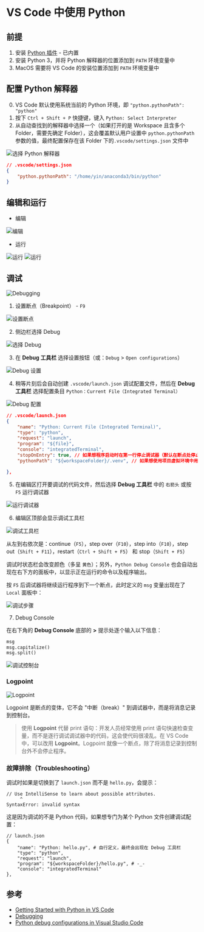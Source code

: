 # VS Code 中使用 Python

## 前提

1. 安装 [Python 插件](https://marketplace.visualstudio.com/items?itemName=ms-python.python) - 已内置
2. 安装 Python 3，并将 Python 解释器的位置添加到 `PATH` 环境变量中
3. MacOS 需要将 VS Code 的安装位置添加到 `PATH` 环境变量中

## 配置 Python 解释器

0. VS Code 默认使用系统当前的 Python 环境，即 `"python.pythonPath": "python"`
1. 按下 `Ctrl + Shift + P` 快捷键，键入 `Python: Select Interpreter`
2. 从自动查找到的解释器中选择一个（如果打开的是 Workspace 且含多个 Folder，需要先确定 Folder），这会覆盖默认用户设置中 `python.pythonPath` 参数的值，最终配置保存在该 Folder 下的`.vscode/settings.json` 文件中

![选择 Python 解释器](.images/selection-interpreter.png)

```json
// .vscode/settings.json
{
    "python.pythonPath": "/home/yin/anaconda3/bin/python"
}
```

## 编辑和运行

* 编辑

![编辑](.images/edit.png)

* 运行

![运行](.images/run-start.png)
![运行](.images/run-end.png)

## 调试

![Debugging](.images/debugging.png)

1. 设置断点（Breakpoint） - `F9`

![设置断点](.images/breakpoint-set.png)

2. 侧边栏选择 Debug

![选择 Debug](.images/selection-debug.png)

3. 在 **Debug 工具栏** 选择设置按钮（或：`Debug` > `Open configurations`）

![Debug 设置](.images/debug-settings.png)

4. 稍等片刻后会自动创建 `.vscode/launch.json` 调试配置文件，然后在 **Debug 工具栏** 选择配置条目 `Python：Current File（Integrated Terminal）`

![Debug 配置](.images/debug-configurations.png)

```json
// .vscode/launch.json
{
    "name": "Python: Current File (Integrated Terminal)",
    "type": "python",
    "request": "launch",
    "program": "${file}",
    "console": "integratedTerminal",
    "stopOnEntry": true, // 如果想程序启动时在第一行停止调试器（默认在断点处停止） -- 黄箭头
    "pythonPath": "${workspaceFolder}/.venv", // 如果想使用项目虚拟环境中用于调试的解释器（默认使用 setting.json 中的配置）

},
```

5. 在编辑区打开要调试的代码文件，然后选择 **Debug 工具栏** 中的 `右箭头` 或按 `F5` 运行调试器

![运行调试器](.images/debug-step-01.png)

6. 编辑区顶部会显示调试工具栏

![调试工具栏](.images/debug-toolbar.png)

从左到右依次是：continue（`F5`），step over（`F10`），step into（`F10`），step out（`Shift + F11`），restart（`Ctrl + Shift + F5`） 和 stop（`Shift + F5`）

调试时状态栏会改变颜色（多呈 `黄色`）；另外，`Python Debug Console` 也会自动出现在右下方的面板中，以显示正在运行的命令以及程序输出。

按 `F5` 后调试器将继续运行程序到下一个断点，此时定义的 `msg` 变量出现在了 `Local` 面板中：

![调试步骤](.images/debug-step-02.png)

7. Debug Console

在右下角的 **Debug Console** 底部的 **>** 提示处逐个输入以下信息：

```python
msg
msg.capitalize()
msg.split()
```

![调试控制台](.images/debug-step-03.png)

### Logpoint

![Logpoint](https://code.visualstudio.com/assets/docs/editor/debugging/log-points.gif)

Logpoint 是断点的变体，它不会 "中断（break）" 到调试器中，而是将消息记录到控制台。

> 使用 **Logpoint** 代替 print 语句：开发人员经常使用 print 语句快速检查变量，而不是逐行调试调试器中的代码，这会使代码很凌乱。在 VS Code 中，可以改用 **Logpoint**。Logpoint 就像一个断点，除了将消息记录到控制台外不会停止程序。

### 故障排除（Troubleshooting）

调试时如果是切换到了 `launch.json` 而不是 `hello.py`，会提示：

```plain
// Use IntelliSense to learn about possible attributes.
     ^
SyntaxError: invalid syntax
```

这是因为调试的不是 Python 代码，如果想专门为某个 Python 文件创建调试配置：

```jons
// launch.json
{
    "name": "Python: hello.py", # 自行定义，最终会出现在 Debug 工具栏
    "type": "python",
    "request": "launch",
    "program": "${workspaceFolder}/hello.py", # -_-
    "console": "integratedTerminal"
},
```

## 参考

* [Getting Started with Python in VS Code](https://code.visualstudio.com/docs/python/python-tutorial)
* [Debugging](https://code.visualstudio.com/docs/editor/debugging#_logpoints)
* [Python debug configurations in Visual Studio Code](https://code.visualstudio.com/docs/python/debugging)